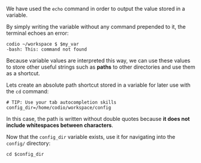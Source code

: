 We have used the `echo` command in order to output the value stored in a variable. 

By simply writing the variable without any command prepended to it, the terminal echoes an error: 

```
codio ~/workspace $ $my_var
-bash: This: command not found
```

Because variable values are interpreted this way, we can use these values to store other useful strings such as __paths__ to other directories and use them as a shortcut.

Lets create an absolute path shortcut stored in a variable for later use with the `cd` command:

```
# TIP: Use your tab autocompletion skills
config_dir=/home/codio/workspace/config
```

In this case, the path is written without double quotes because __it does not include whitespaces between characters__.

Now that the `config_dir` variable exists, use it for navigating into the `config/` directory: 

```
cd $config_dir
```


